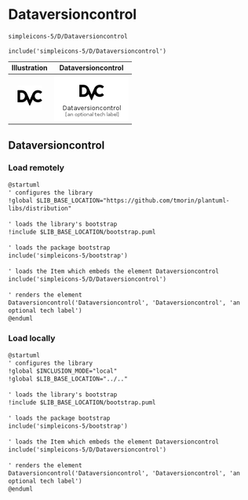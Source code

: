 # Dataversioncontrol


```text
simpleicons-5/D/Dataversioncontrol
```

```text
include('simpleicons-5/D/Dataversioncontrol')
```



| Illustration | Dataversioncontrol |
| :---: | :---: |
| ![illustration for Illustration](../../simpleicons-5/D/Dataversioncontrol.png) | ![illustration for Dataversioncontrol](../../simpleicons-5/D/Dataversioncontrol.Local.png) |




## Dataversioncontrol

### Load remotely
```plantuml
@startuml
' configures the library
!global $LIB_BASE_LOCATION="https://github.com/tmorin/plantuml-libs/distribution"

' loads the library's bootstrap
!include $LIB_BASE_LOCATION/bootstrap.puml

' loads the package bootstrap
include('simpleicons-5/bootstrap')

' loads the Item which embeds the element Dataversioncontrol
include('simpleicons-5/D/Dataversioncontrol')

' renders the element
Dataversioncontrol('Dataversioncontrol', 'Dataversioncontrol', 'an optional tech label')
@enduml
```

### Load locally
```plantuml
@startuml
' configures the library
!global $INCLUSION_MODE="local"
!global $LIB_BASE_LOCATION="../.."

' loads the library's bootstrap
!include $LIB_BASE_LOCATION/bootstrap.puml

' loads the package bootstrap
include('simpleicons-5/bootstrap')

' loads the Item which embeds the element Dataversioncontrol
include('simpleicons-5/D/Dataversioncontrol')

' renders the element
Dataversioncontrol('Dataversioncontrol', 'Dataversioncontrol', 'an optional tech label')
@enduml
```

